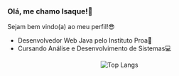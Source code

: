 ### Olá, me chamo Isaque!👋

Sejam bem vindo(a) ao meu perfil!😎

- Desenvolvedor Web Java pelo Instituto Proa💙
- Cursando Análise e Desenvolvimento de Sistemas💻
<div align="center">

 ![Top Langs](https://github-readme-stats.vercel.app/api/top-langs/?username=IsaqueSouzaa&layout=compact&langs_count=10&theme=dark&hide_title=true)
</div>
 

